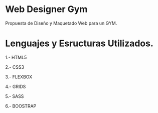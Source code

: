 # Web Designer Gym
Propuesta de Diseño y Maquetado Web para un GYM.
# Lenguajes y Esructuras Utilizados.

1.- HTML5

2.- CSS3

3.- FLEXBOX

4.- GRIDS

5.- SASS

6.- BOOSTRAP
